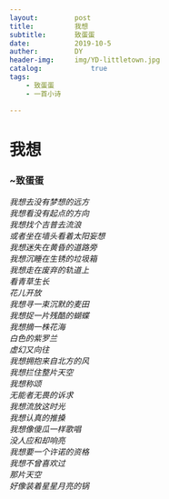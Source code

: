 ```yaml
---
layout:         post
title:          我想
subtitle:       致蛋蛋
date:           2019-10-5
auther:         DY
header-img:     img/YD-littletown.jpg
catalog:            true
tags:
    - 致蛋蛋
    - 一首小诗

---
```

# 我想  
### ~致蛋蛋    

*我想去没有梦想的远方*  
*我想看没有起点的方向*  
*我想找个吉普去流浪*  
*或者坐在墙头看着太阳妄想*  
*我想迷失在黄昏的道路旁*  
*我想沉睡在生锈的垃圾箱*  
*我想走在废弃的轨道上*  
*看青草生长*  
*花儿开放*  
*我想寻一束沉默的麦田*  
*我想捉一片残酷的蝴蝶*  
*我想摘一株花海*  
*白色的紫罗兰*  
*虚幻又向往*  
*我想拥抱来自北方的风*  
*我想拦住整片天空*  
*我想称颂*  
*无能者无畏的诉求*  
*我想流放这时光*  
*我想认真的推搡*  
*我想像傻瓜一样歌唱*  
*没人应和却响亮*  
*我想要一个许诺的资格*  
*我想不曾喜欢过*  
*那片天空*  
*好像装着星星月亮的锅*  